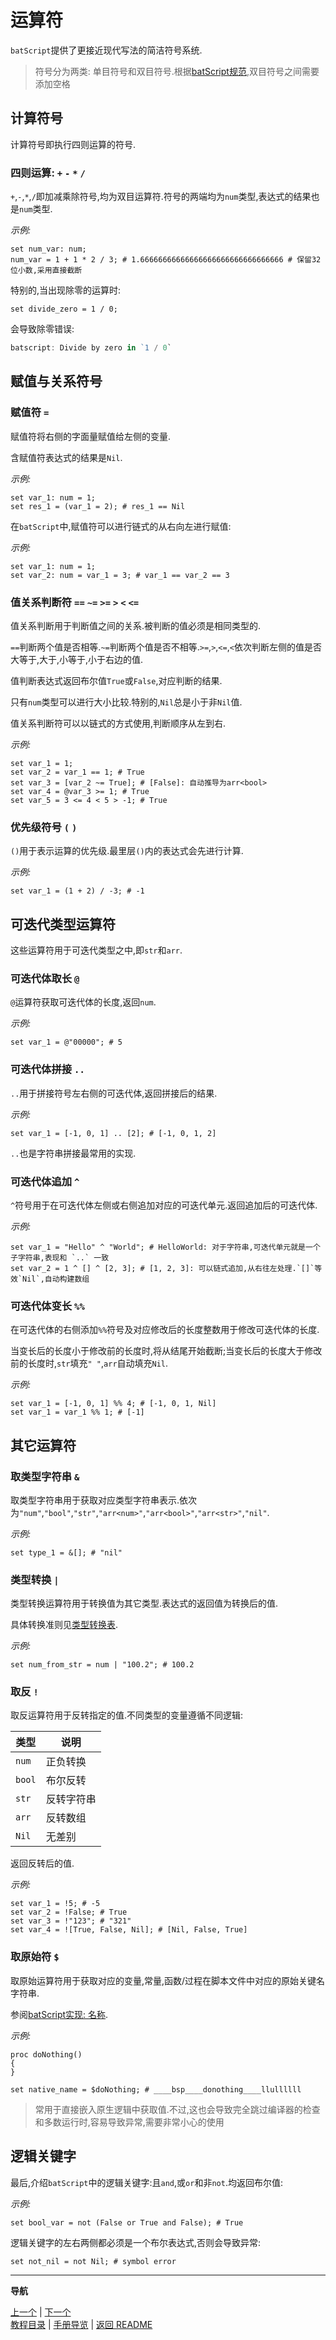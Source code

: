 # 运算符

`batScript`提供了更接近现代写法的简洁符号系统.

> 符号分为两类: 单目符号和双目符号.根据[batScript规范](),双目符号之间需要添加空格  

## 计算符号

计算符号即执行四则运算的符号.

### 四则运算: `+` `-` `*` `/`

`+`,`-`,`*`,`/`即加减乘除符号,均为双目运算符.符号的两端均为`num`类型,表达式的结果也是`num`类型.

*示例:*

```batscript
set num_var: num;
num_var = 1 + 1 * 2 / 3; # 1.66666666666666666666666666666666 # 保留32位小数,采用直接截断
```

特别的,当出现除零的运算时:

```batscript
set divide_zero = 1 / 0;
```

会导致除零错误:

```powershell
batscript: Divide by zero in `1 / 0`
```

## 赋值与关系符号

### 赋值符 `=`

赋值符将右侧的字面量赋值给左侧的变量.

含赋值符表达式的结果是`Nil`.

*示例:*

```batscript
set var_1: num = 1;
set res_1 = (var_1 = 2); # res_1 == Nil
```

在`batScript`中,赋值符可以进行链式的从右向左进行赋值:

*示例:*

```batscript
set var_1: num = 1;
set var_2: num = var_1 = 3; # var_1 == var_2 == 3
```

### 值关系判断符 `==` `~=` `>=` `>` `<` `<=`

值关系判断用于判断值之间的关系.被判断的值必须是相同类型的.

`==`判断两个值是否相等.`~=`判断两个值是否不相等.`>=`,`>`,`<=`,`<`依次判断左侧的值是否大等于,大于,小等于,小于右边的值.

值判断表达式返回布尔值`True`或`False`,对应判断的结果.

只有`num`类型可以进行大小比较.特别的,`Nil`总是小于非`Nil`值.

值关系判断符可以以链式的方式使用,判断顺序从左到右.

*示例:*

```batscript
set var_1 = 1;
set var_2 = var_1 == 1; # True
set var_3 = [var_2 ~= True]; # [False]: 自动推导为arr<bool>
set var_4 = @var_3 >= 1; # True
set var_5 = 3 <= 4 < 5 > -1; # True
```

### 优先级符号 `(` `)`

`()`用于表示运算的优先级.最里层`()`内的表达式会先进行计算.

*示例:*

```batscript
set var_1 = (1 + 2) / -3; # -1
```

## 可迭代类型运算符

这些运算符用于可迭代类型之中,即`str`和`arr`.

### 可迭代体取长 `@`

`@`运算符获取可迭代体的长度,返回`num`.

*示例:*

```batscript
set var_1 = @"00000"; # 5
```

### 可迭代体拼接 `..`

`..`用于拼接符号左右侧的可迭代体,返回拼接后的结果.

*示例:*

```batscript
set var_1 = [-1, 0, 1] .. [2]; # [-1, 0, 1, 2]
```

`..`也是字符串拼接最常用的实现.

### 可迭代体追加 `^`

`^`符号用于在可迭代体左侧或右侧追加对应的可迭代单元.返回追加后的可迭代体.

*示例:*

```batscript
set var_1 = "Hello" ^ "World"; # HelloWorld: 对于字符串,可迭代单元就是一个子字符串,表现和 `..` 一致
set var_2 = 1 ^ [] ^ [2, 3]; # [1, 2, 3]: 可以链式追加,从右往左处理.`[]`等效`Nil`,自动构建数组
```

### 可迭代体变长 `%%`

在可迭代体的右侧添加`%%`符号及对应修改后的长度整数用于修改可迭代体的长度.

当变长后的长度小于修改前的长度时,将从结尾开始截断;当变长后的长度大于修改前的长度时,`str`填充`" "`,`arr`自动填充`Nil`.

*示例:*

```batscript
set var_1 = [-1, 0, 1] %% 4; # [-1, 0, 1, Nil]
set var_1 = var_1 %% 1; # [-1]
```

## 其它运算符

### 取类型字符串 `&`

取类型字符串用于获取对应类型字符串表示.依次为`"num"`,`"bool"`,`"str"`,`"arr<num>"`,`"arr<bool>"`,`"arr<str>"`,`"nil"`.

*示例:*

```batscript
set type_1 = &[]; # "nil"
```

### 类型转换 `|`

类型转换运算符用于转换值为其它类型.表达式的返回值为转换后的值.

具体转换准则见[类型转换表]().

*示例:*

```batscript
set num_from_str = num | "100.2"; # 100.2
```

### 取反 `!`

取反运算符用于反转指定的值.不同类型的变量遵循不同逻辑:

| 类型 | 说明 |
|---|---|
| `num` | 正负转换 |
| `bool` | 布尔反转 |
| `str` | 反转字符串 |
| `arr` | 反转数组 |
| `Nil` | 无差别 |

返回反转后的值.

*示例:*

```batscript
set var_1 = !5; # -5
set var_2 = !False; # True
set var_3 = !"123"; # "321"
set var_4 = ![True, False, Nil]; # [Nil, False, True]
```

### 取原始符 `$`

取原始运算符用于获取对应的变量,常量,函数/过程在脚本文件中对应的原始关键名字符串.

参阅[batScript实现: 名称]().

*示例:*

```batscript
proc doNothing()
{
}

set native_name = $doNothing; # ____bsp____donothing____llullllll
```

> 常用于直接嵌入原生逻辑中获取值.不过,这也会导致完全跳过编译器的检查和多数运行时,容易导致异常,需要非常小心的使用  

## 逻辑关键字

最后,介绍`batScript`中的逻辑关键字:且`and`,或`or`和非`not`.均返回布尔值:

*示例:*

```batscript
set bool_var = not (False or True and False); # True
```

逻辑关键字的左右两侧都必须是一个布尔表达式,否则会导致异常:

```batscript
set not_nil = not Nil; # symbol error
```

---
**导航**

[上一个](./04-类型系统.md) | [下一个](./06-控制流.md)  
[教程目录](./01-教程目录.md) | [手册导览](../manual/手册导引.md) | [返回 README](../../../README-zh.md)  
